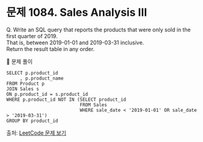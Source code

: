 # 문제 1084. Sales Analysis III

Q. Write an SQL query that reports the products that were only sold in the first quarter of 2019. <br>
That is, between 2019-01-01 and 2019-03-31 inclusive. <br>
Return the result table in any order.

🔑 문제 풀이
```mysql
SELECT p.product_id
     , p.product_name
FROM Product p
JOIN Sales s
ON p.product_id = s.product_id
WHERE p.product_id NOT IN (SELECT product_id
                           FROM Sales 
                           WHERE sale_date < '2019-01-01' OR sale_date > '2019-03-31')
GROUP BY product_id
```

출처: [LeetCode 문제 보기](https://leetcode.com/problems/sales-analysis-iii/)
